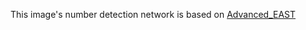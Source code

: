 This image's number detection network is based on [Advanced_EAST](https://github.com/huoyijie/AdvancedEAST)
